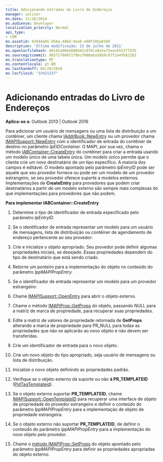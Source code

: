 ```yaml
---
title: Adicionando entradas do Livro de Endereços
manager: soliver
ms.date: 11/16/2014
ms.audience: Developer
localization_priority: Normal
api_type:
- COM
ms.assetid: 63444a65-d56a-4dbd-9aa6-e60f18ba8104
description: 'Última modificação: 23 de julho de 2011'
ms.openlocfilehash: 8dc82a99ee088d42c076ca9a3a75eac6553f7d35
ms.sourcegitcommit: 8657170d071f9bcf680aba50b9c07f2a4fb82283
ms.translationtype: MT
ms.contentlocale: pt-BR
ms.lasthandoff: 04/28/2019
ms.locfileid: "33421337"
---
```

# <a name="adding-address-book-entries"></a>Adicionando entradas do Livro de Endereços

  
  
**Aplica-se a**: Outlook 2013 | Outlook 2016 
  
Para adicionar um usuário de mensagens ou uma lista de distribuição a um contêiner, um cliente chama [IAddrBook::NewEntry](iaddrbook-newentry.md) ou um provedor chama [IMAPISupport::NewEntry](imapisupport-newentry.md) com o identificador de entrada do contêiner de destino no parâmetro _lpEIDContainer._ O MAPI, por sua vez, chama o método [IABContainer::CreateEntry](iabcontainer-createentry.md) do contêiner para criar a entrada usando um modelo único de uma tabela única. Um modelo único permite que o cliente crie um novo destinatário de um tipo específico. A maioria dos campos é editável. O modelo apontado pelo parâmetro  _lpEntryID_ pode ser aquele que seu provedor fornece ou pode ser um modelo de um provedor estrangeiro, se seu provedor oferece suporte a modelos externos. Implementações de **CreateEntry** para provedores que podem criar destinatários a partir de um modelo externo são sempre mais complexas do que implementações para provedores que não podem. 
  
 **Para implementar IABContainer::CreateEntry**
  
1. Determine o tipo de identificador de entrada especificado pelo parâmetro _lpEntryID._ 
    
2. Se o identificador de entrada representar um modelo para um usuário de mensagens, lista de distribuição ou contêiner de agendamento de endereço pertencente ao seu provedor:
    
1. Crie e inicialize o objeto apropriado. Seu provedor pode definir algumas propriedades iniciais, se desejado. Essas propriedades dependem do tipo de destinatário que está sendo criado. 
    
2. Retorne um ponteiro para a implementação do objeto no conteúdo do parâmetro _lppMAPIPropEntry._ 
    
3. Se o identificador de entrada representar um modelo para um provedor estrangeiro:
    
1. Chame [IMAPISupport::OpenEntry](imapisupport-openentry.md) para abrir o objeto externo. 
    
2. Chame o método [IMAPIProp::GetProps](imapiprop-getprops.md) do objeto, passando NULL para a matriz de marca de propriedade, para recuperar suas propriedades. 
    
3. Edite a matriz de valores de propriedade retornada de **GetProps** alterando a marca de propriedade para PR_NULL para todas as propriedades que não se aplicarão ao novo objeto e não devem ser transferidas. 
    
4. Crie um identificador de entrada para o novo objeto. 
    
5. Crie um novo objeto do tipo apropriado, seja usuário de mensagens ou lista de distribuição.
    
6. Inicialize o novo objeto definindo as propriedades padrão.
    
7. Verifique se o objeto externo dá suporte ou não **à PR_TEMPLATEID** ([PidTagTemplateid](pidtagtemplateid-canonical-property.md)) . 
    
8. Se o objeto externo suportar **PR_TEMPLATEID**, chame [IMAPISupport::OpenTemplateID](imapisupport-opentemplateid.md) para recuperar uma interface de objeto de propriedade do provedor estrangeiro e definir o conteúdo do parâmetro  _lppMAPIPropEntry_ para a implementação de objeto de propriedade estrangeira. 
    
9. Se o objeto externo não suportar **PR_TEMPLATEID**, de definir o conteúdo do parâmetro  _lppMAPIPropEntry_ para a implementação do novo objeto pelo provedor. 
    
10. Chame o [método IMAPIProp::SetProps](imapiprop-setprops.md) do objeto apontado pelo parâmetro  _lppMAPIPropEntry_ para definir as propriedades apropriadas do objeto externo. 
    

